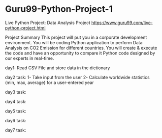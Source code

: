 # Guru99-Python-Project-1
Live Python Project: Data Analysis Project
https://www.guru99.com/live-python-project.html

Project Summary
This project will put you in a corporate development environment. You will be coding Python application to perform Data Analysis on CO2 Emission for different countries. You will create & execute the code and have an opportunity to compare it Python code designed by our experts in real-time.

day1: 
    Read CSV File and store data in the dictionary

day2 task: 
    1- Take input from the user 
    2- Calculate worldwide statistics (min, max, average) for a user-entered year
    
day3 task:


day4 task:


day5 task:


day6 task:


day7 task:

